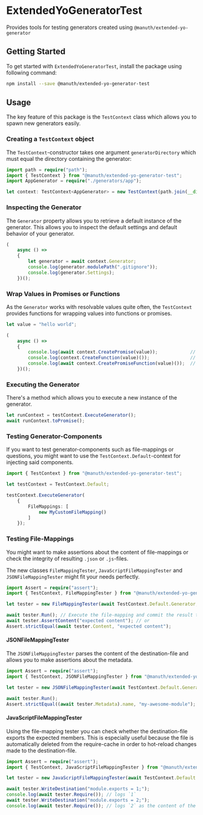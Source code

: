 # ExtendedYoGeneratorTest
Provides tools for testing generators created using `@manuth/extended-yo-generator`

## Getting Started
To get started with `ExtendedYoGeneratorTest`, install the package using following command:

```bash
npm install --save @manuth/extended-yo-generator-test
```

## Usage
The key feature of this package is the `TestContext` class which allows you to spawn new generators easily.

### Creating a `TestContext` object
The `TestContext`-constructor takes one argument `generatorDirectory` which must equal the directory containing the generator:

```ts
import path = require("path");
import { TestContext } from "@manuth/extended-yo-generator-test";
import AppGenerator = require("./generators/app");

let context: TestContext<AppGenerator> = new TestContext(path.join(__dirname, "generators", "app"));
```

### Inspecting the Generator
The `Generator` property allows you to retrieve a default instance of the generator. This allows you to inspect the default settings and default behavior of your generator.

```ts
(
    async () =>
    {
        let generator = await context.Generator;
        console.log(generator.modulePath(".gitignore"));
        console.log(generator.Settings);
    })();
```

### Wrap Values in Promises or Functions
As the `Generator` works with resolvable values quite often, the `TestContext` provides functions for wrapping values into functions or promises.

```ts
let value = "hello world";

(
    async () =>
    {
        console.log(await context.CreatePromise(value));            // Output: "hello world"
        console.log(context.CreateFunction(value)());               // Output: "hello world"
        console.log(await context.CreatePromiseFunction(value)());  // Output: "hello world"
    })();
```

### Executing the Generator
There's a method which allows you to execute a new instance of the generator.

```ts
let runContext = testContext.ExecuteGenerator();
await runContext.toPromise();
```

### Testing Generator-Components
If you want to test generator-components such as file-mappings or questions,
you might want to use the `TestContext.Default`-context for injecting said components.

```ts
import { TestContext } from "@manuth/extended-yo-generator-test";

let testContext = TestContext.Default;

testContext.ExecuteGenerator(
    {
        FileMappings: [
            new MyCustomFileMapping()
        ]
    });
```

### Testing File-Mappings
You might want to make assertions about the content of file-mappings or check the integrity of resulting `.json` or `.js`-files.

The new classes `FileMappingTester`, `JavaScriptFileMappingTester` and `JSONFileMappingTester` might fit your needs perfectly.

```ts
import Assert = require("assert");
import { TestContext, FileMappingTester } from "@manuth/extended-yo-generator-test";

let tester = new FileMappingTester(await TestContext.Default.Generator, new MyCustomFileMapping());

await tester.Run(); // Execute the file-mapping and commit the result to the file-system
await tester.AssertContent("expected content"); // or
Assert.strictEqual(await tester.Content, "expected content");
```

#### JSONFileMappingTester
The `JSONFileMappingTester` parses the content of the destination-file and allows you to make assertions about the metadata.

```ts
import Assert = require("assert");
import { TestContext, JSONFileMappingTester } from "@manuth/extended-yo-generator-test";

let tester = new JSONFileMappingTester(await TestContext.Default.Generator, new MyCustomFileMapping());

await tester.Run();
Assert.strictEqual((await tester.Metadata).name, "my-awesome-module");
```

#### JavaScriptFileMappingTester
Using the file-mapping tester you can check whether the destination-file exports the expected members. This is especially useful because the file is automatically deleted from the require-cache in order to hot-reload changes made to the destination-file.

```ts
import Assert = require("assert");
import { TestContext, JavaScriptFileMappingTester } from "@manuth/extended-yo-generator-test";

let tester = new JavaScriptFileMappingTester(await TestContext.Default.Generator, new MyCustomFileMapping());

await tester.WriteDestination("module.exports = 1;");
console.log(await tester.Require()); // logs `1`
await tester.WriteDestination("module.exports = 2;");
console.log(await tester.Require()); // logs `2` as the content of the destination-file has been hot-reloaded
```
